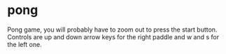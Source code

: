 # pong
Pong game, you will probably have to zoom out to press the start button.
Controls are up and down arrow keys for the right paddle and w and s for the left one.
